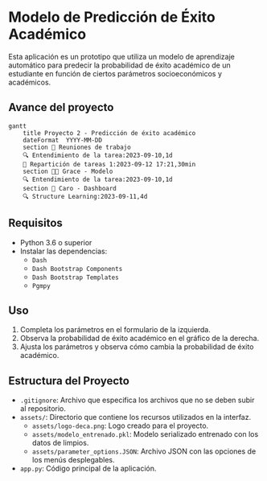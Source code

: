 # Modelo de Predicción de Éxito Académico
Esta aplicación es un prototipo que utiliza un modelo de aprendizaje automático para predecir la probabilidad de éxito académico de un estudiante en función de ciertos parámetros socioeconómicos y académicos.

## Avance del proyecto
```mermaid
gantt
    title Proyecto 2 - Predicción de éxito académico
    dateFormat  YYYY-MM-DD
    section 🐜 Reuniones de trabajo
    🔍 Entendimiento de la tarea:2023-09-10,1d
    💼 Repartición de tareas 1:2023-09-12 17:21,30min
    section 💪🏽 Grace - Modelo
    🔍 Entendimiento de la tarea:2023-09-10,1d
    section 🐴 Caro - Dashboard
    🔍 Structure Learning:2023-09-11,4d
```

## Requisitos

- Python 3.6 o superior
- Instalar las dependencias:
    - `Dash`
    - `Dash Bootstrap Components`
    - `Dash Bootstrap Templates`
    - `Pgmpy`

## Uso

1. Completa los parámetros en el formulario de la izquierda.
2. Observa la probabilidad de éxito académico en el gráfico de la derecha.
3. Ajusta los parámetros y observa cómo cambia la probabilidad de éxito académico.

## Estructura del Proyecto
- `.gitignore`: Archivo que especifica los archivos que no se deben subir al repositorio.
- `assets/`: Directorio que contiene los recursos utilizados en la interfaz.
    - `assets/logo-deca.png`: Logo creado para el proyecto.
    - `assets/modelo_entrenado.pkl`: Modelo serializado entrenado con los datos de limpios.
    - `assets/parameter_options.JSON`: Archivo JSON con las opciones de los menús desplegables.
- `app.py`: Código principal de la aplicación.

